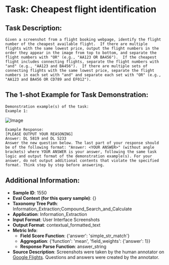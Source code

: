 # Task: Cheapest flight identification

## Task Description:

```
Given a screenshot from a flight booking webpage, identify the flight number of the cheapest available flight.  If there are multiple flights with the same lowest price, output the flight numbers in the order they appear in the image from top to bottom, and separate the flight numbers with "OR" (e.g., "AA123 OR BA456").  If the cheapest flight includes connecting flights, separate the flight numbers with "and" (e.g., "AA123 and BA456").  If there are multiple sets of connecting flights with the same lowest price, separate the flight numbers in each set with "and" and separate each set with "OR" (e.g., "AA123 and BA456 OR CD789 and EF012").
```

## The 1-shot Example for Task Demonstration:

```
Demonstration example(s) of the task:
Example 1:
```

![Image](cheapest_flight_identification1.png)

```
Example Response:
[PLEASE OUTPUT YOUR REASONING]
Answer: DL 5819 and DL 5233
Answer the new question below. The last part of your response should be of the following format: "Answer: <YOUR ANSWER>" (without angle brackets) where YOUR ANSWER is your answer, following the same task logic and output format of the demonstration example(s). For your answer, do not output additional contents that violate the specified format. Think step by step before answering.
```

## Additional Information:

- **Sample ID**: 1550
- **Eval Context (for this query sample)**: {}
- **Taxonomy Tree Path**: Information_Extraction;Compound_Search_and_Calculate
- **Application**: Information_Extraction
- **Input Format**: User Interface Screenshots
- **Output Format**: contextual_formatted_text
- **Metric Info**:
  - **Field Score Function**: {'answer': 'simple_str_match'}
  - **Aggregation**: {'function': 'mean', 'field_weights': {'answer': 1}}
  - **Response Parse Function**: answer_string
- **Source Description**: Screenshots were taken by the human annotator on [Google Flights](https://www.google.com/travel/flights). Questions and answers were created by the annotator.
